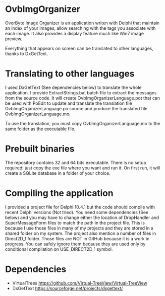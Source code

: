 # OvbImgOrganizer

OverByte Image Organizer is an application writen with Delphi that maintain an index of your images, allow searching with the tags you associate with each image. It also provides a display feature much like Win7 image preview.

Everything that appears on screen can be translated to other languages, thanks to DxGetText.

# Translating to other languages

I used DxGetText (See dependencies below) to translate the whole application. I provide ExtractStrings.bat batch file to extract the messages from the source code. It will create OvbImgOrganizerLanguage.pot that can be used with PoEdit to update and translate the translation file OvbImgOrganizerLanguage.po source and produce the translated file OvbImgOrganizerLanguage.mo.

To use the translation, you must copy OvbImgOrganizerLanguage.mo to the same folder as the executable file.

# Prebuilt binaries

The repository contains 32 and 64 bits executable. There is no setup required: just copy the exe file where you want and run it. On first run, it will create a SQLite database in a folder of your choice.

# Compiling the application

I provided a project file for Delphi 10.4.1 but the code should compile with recent Delphi versions (Not tried). You need some dependencies (See below) and you may have to change either the location of DropHandler and SuperMessageForm files to match the path in the project file. This is because I use those files in many of my projects and they are stored in a shared folder on my system. The project also mention a number of files in Direct2D_1 folder. Those files are NOT in GitHub because it is a work in progress. You can safely ignore them because they are used only by conditional compilation on USE_DIRECT2D_1 symbol.

# Dependencies

* VirtualTrees     https://github.com/Virtual-TreeView/Virtual-TreeView
* DxGetText        https://sourceforge.net/projects/dxgettext/
